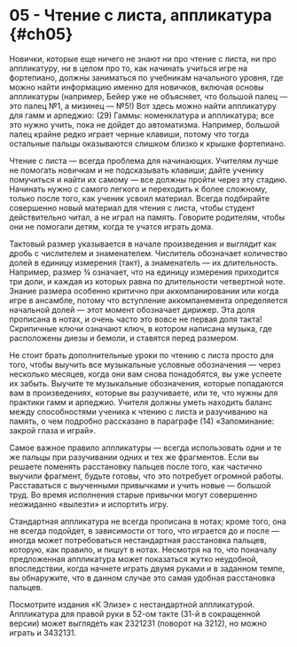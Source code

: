 # 05 - Чтение с листа, аппликатура {#ch05}

Новички, которые еще ничего не знают ни про чтение с листа, ни про аппликатуру, ни в целом про то, как начинать учиться игре на фортепиано, должны заниматься по учебникам начального уровня, где можно найти информацию именно для новичков, включая основы аппликатуры (например, Бейер уже не объясняет, что большой палец — это палец №1, а мизинец — №5!) Вот здесь можно найти аппликатуру для гамм и арпеджио: (29) Гаммы: номенклатура и аппликатура; все это нужно учить, пока не дойдет до автоматизма. Например, большой палец крайне редко играет черные клавиши, потому что тогда остальные пальцы оказываются слишком близко к крышке фортепиано.

Чтение с листа — всегда проблема для начинающих. Учителям лучше не помогать новичкам и не подсказывать клавиши; дайте ученику помучиться и найти их самому — все должны пройти через эту стадию. Начинать нужно с самого легкого и переходить к более сложному, только после того, как ученик усвоил материал. Всегда подбирайте совершенно новый материал для чтения с листа, чтобы студент действительно читал, а не играл на память. Говорите родителям, чтобы они не помогали детям, когда те учатся играть дома.

Тактовый размер указывается в начале произведения и выглядит как дробь с числителем и знаменателем. Числитель обозначает количество долей в единицу измерения (такт), а знаменатель — их длительность. Например, размер ¾ означает, что на единицу измерения приходится три доли, и каждая из которых равна по длительности четвертной ноте. Знание размера особенно критично при аккомпанировании или когда игре в ансамбле, потому что вступление аккомпанемента определяется начальной долей — этот момент обозначает дирижер. Эта доля прописана в нотах, и очень часто это вовсе не первая доля такта! Скрипичные ключи означают ключ, в котором написана музыка, где расположены диезы и бемоли, и ставятся перед размером.

Не стоит брать дополнительные уроки по чтению с листа просто для того, чтобы выучить все музыкальные условные обозначения — через несколько месяцев, когда они вам снова понадобятся, вы уже успеете их забыть. Выучите те музыкальные обозначения, которые попадаются вам в произведениях, которые вы разучиваете, или те, что нужны для практики гамм и арпеджио. Учителя должны уметь находить баланс между способностями ученика к чтению с листа и разучиванию на память, о чем подробно рассказано в параграфе (14) «Запоминание: закрой глаза и играй».

Самое важное правило аппликатуры — всегда использовать одни и те же пальцы при разучивании одних и тех же фрагментов. Если вы решаете поменять расстановку пальцев после того, как частично выучили фрагмент, будьте готовы, что это потребует огромной работы. Расставаться с выученными привычками и учить новые — большой труд. Во время исполнения старые привычки могут совершенно неожиданно «вылезти» и испортить игру.

Стандартная аппликатура не всегда прописана в нотах; кроме того, она не всегда подойдет, в зависимости от того, что играется до и после — иногда может потребоваться нестандартная расстановка пальцев, которую, как правило, и пишут в нотах. Несмотря на то, что поначалу предложенная аппликатура может показаться жутко неудобной, впоследствии, когда начнете играть двумя руками и в заданном темпе, вы обнаружите, что в данном случае это самая удобная расстановка пальцев.

Посмотрите издания «К Элизе» с нестандартной аппликатурой. Аппликатура для правой руки в 52-ом такте (31-й в сокращенной версии) может выглядеть как 2321231 (поворот на 3212), но можно играть и 3432131.
